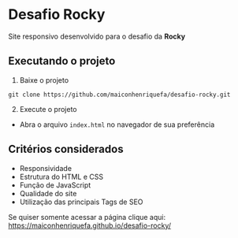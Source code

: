 # Desafio Rocky
Site responsivo desenvolvido para o desafio da <strong>Rocky</strong>

## Executando o projeto
1. Baixe o projeto
~~~
git clone https://github.com/maiconhenriquefa/desafio-rocky.git
~~~
2. Execute o projeto 
  - Abra o arquivo `index.html` no navegador de sua preferência
## Critérios considerados
- Responsividade
- Estrutura do HTML e CSS
- Função de JavaScript
- Qualidade do site
- Utilização das principais Tags de SEO

Se quiser somente acessar a página clique aqui: https://maiconhenriquefa.github.io/desafio-rocky/
